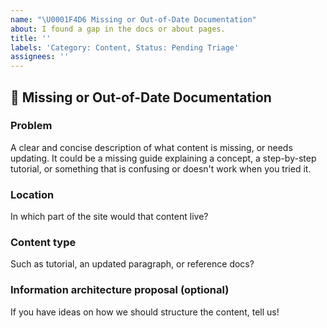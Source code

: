 ```yaml
---
name: "\U0001F4D6 Missing or Out-of-Date Documentation"
about: I found a gap in the docs or about pages.
title: ''
labels: 'Category: Content, Status: Pending Triage'
assignees: ''
---
```


<!--
Thank you for wanting to make amp.dev better.

Please fill in as much of the below template as you're able.
-->

## 📖 Missing or Out-of-Date Documentation

### Problem
A clear and concise description of what content is missing, or needs updating. It could be a missing guide explaining a concept, a step-by-step tutorial, or something that is confusing or doesn't work when you tried it.

### Location
In which part of the site would that content live?

### Content type
Such as tutorial, an updated paragraph, or reference docs?

### Information architecture proposal (optional)
If you have ideas on how we should structure the content, tell us!
